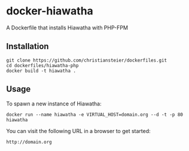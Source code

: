 docker-hiawatha
=============

A Dockerfile that installs Hiawatha with PHP-FPM

## Installation

```
git clone https://github.com/christiansteier/dockerfiles.git
cd dockerfiles/hiawatha-php
docker build -t hiawatha .
```

## Usage

To spawn a new instance of Hiawatha:

```
docker run --name hiawatha -e VIRTUAL_HOST=domain.org --d -t -p 80  hiawatha
```

You can visit the following URL in a browser to get started:

```
http://domain.org
```
